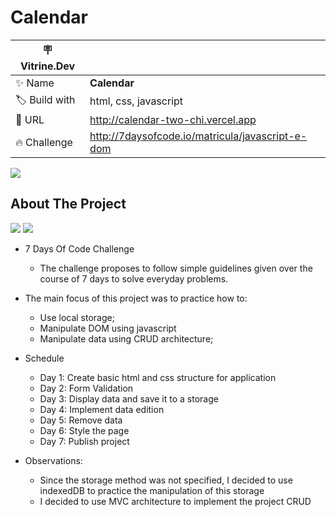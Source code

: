 # Calendar

| :placard: Vitrine.Dev |     |
| -------------  | --- |
| :sparkles: Name        | **Calendar**
| :label: Build with | html, css, javascript
| :rocket: URL         | http://calendar-two-chi.vercel.app
| :fire: Challenge     | http://7daysofcode.io/matricula/javascript-e-dom

<!-- Inserir imagem com a #vitrinedev ao final do link -->
![](https://i.imgur.com/ljRyJnX.gifv#vitrinedev)

## About The Project
<img src="http://img.shields.io/static/v1?label=Development&message=Finished&color=GREEN&style=for-the-badge"/>
<img src="http://img.shields.io/static/v1?label=CODE%20REVIEW&message=Not%20Started&color=red&style=for-the-badge"/>

* 7 Days Of Code Challenge
  * The challenge proposes to follow simple guidelines given over the course of 7 days to solve everyday problems. 
 
* The main focus of this project was to practice how to:
  * Use local storage;
  * Manipulate DOM using javascript
  * Manipulate data using CRUD architecture;

- Schedule
  - Day 1: Create basic html and css structure for application
  - Day 2: Form Validation
  - Day 3: Display data and save it to a storage
  - Day 4: Implement data edition
  - Day 5: Remove data
  - Day 6: Style the page
  - Day 7: Publish project

- Observations:
  - Since the storage method was not specified, I decided to use indexedDB to practice the manipulation of this storage
  - I decided to use MVC architecture to implement the project CRUD
